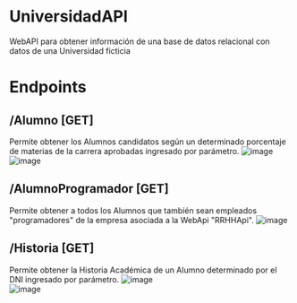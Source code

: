 # UniversidadAPI
WebAPI para obtener información de una base de datos relacional con datos de una Universidad ficticia
# Endpoints
## /Alumno [GET]
Permite obtener los Alumnos candidatos según un determinado porcentaje de materias de la carrera aprobadas ingresado por parámetro.
![image](https://github.com/mmilladsys/UniversidadAPI/assets/134303570/a0ad95c1-303f-4864-9ddd-3b5252779ca1)<br>
![image](https://github.com/mmilladsys/UniversidadAPI/assets/134303570/28e596e2-284d-4061-bd87-b7b271cc47d5)
## /AlumnoProgramador [GET]
Permite obtener a todos los Alumnos que también sean empleados "programadores" de la empresa asociada a la WebApi "RRHHApi".
![image](https://github.com/mmilladsys/UniversidadAPI/assets/134303570/a32c8bc3-d51a-4adf-9923-9de2deee2373)
## /Historia [GET]
Permite obtener la Historia Académica de un Alumno determinado por el DNI ingresado por parámetro.
![image](https://github.com/mmilladsys/UniversidadAPI/assets/134303570/922fccd2-d2b0-408b-b74a-3aae6cc4b159)<br>
![image](https://github.com/mmilladsys/UniversidadAPI/assets/134303570/60f546e1-19af-4c51-947c-2e5116875aa5)

